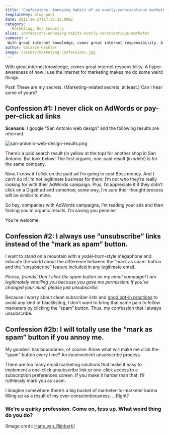 ```yaml
---
title: 'Confessions: Annoying habits of an overly-conscientious marketer'
templateKey: blog-post
date: 2011-10-27T17:23:23.000Z
category: 
  -Marketing, Our Industry
alias: confessions-annoying-habits-overly-conscientious-marketer
summary: > 
 With great internet knowledge, comes great internet responsibility. A hyper-awareness of how I use the internet for marketing makes me do some weird things. Psst! These are my secrets. (Marketing-related secrets, at least.) Can I hear some of yours?
author: Valarie Geckler
image: /assets/marketing-confessions.jpg
---
```


With great internet knowledge, comes great internet responsibility. A hyper-awareness of how I use the internet for marketing makes me do some weird things.

Psst! These are my secrets. (Marketing-related secrets, at least.) Can I hear some of yours?

Confession #1: I never click on AdWords or pay-per-click ad links
-----------------------------------------------------------------

**Scenario**: I google “San Antonio web design” and the following results are returned.

![san-antonio-web-design-results.png](/assets/san-antonio-web-design-results.png)

There’s a paid search result (in yellow at the top) for another shop in San Antonio. But look below! The first organic, non-paid result (in white) is for the same company.

Now, I know if I click on the paid ad I’m going to cost Boss money. And I can’t do it! I’m not legitimate business for them; I’m not who they’re really looking for with their AdWords campaign. Plus, I’d appreciate it if they didn’t click on a Digett ad and somehow, some way, I’m sure their thought process will be similar to mine.

So hey, companies with AdWords campaigns, I’m reading your ads and then finding you in organic results. I’m saving you pennies!

You’re welcome.

Confession #2: I always use “unsubscribe” links instead of the “mark as spam” button.
-------------------------------------------------------------------------------------

I want to stand on a mountain with a yodel-horn-style megaphone and educate the world about the difference between the “mark as spam’ button and the “unsubscribe” feature included in any legitimate email.

_Please, friends! Don’t click the spam button on my email campaign! I am legitimately emailing you because you gave me permission! If you’ve changed your mind, please just unsubscribe._

Because I worry about clean subscriber lists and [good opt-in practices](/blog/06/09/2011/email-marketing-what-am-i-doing-wrong) to avoid any kind of blacklisting, I don’t want to bring that same pain to fellow marketers by clicking the “spam” button. Thus, my confession that I always unsubscribe.

Confession #2b: I will totally use the “mark as spam” button if you annoy me.
-----------------------------------------------------------------------------

My goodwill has boundaries, of course. Know what will make me click the “spam” button every time? An inconvenient unsubscribe process.

There are too many email marketing solutions that make it easy to implement a one-click unsubscribe link or one-click access to a subscription preferences screen. If you make it harder than that, I’ll ruthlessly mark you as spam.

I imagine somewhere there’s a big bucket of marketer-to-marketer karma filling up as a result of my over-conscientiousness. ...Right?

### We’re a quirky profession. Come on, fess up. What weird thing do you do?

\[Image credt: [Hans\_van\_Rijnberk](http://www.flickr.com/photos/hansvanrijnberk/)\]